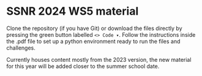 # SSNR 2024 WS5 material

Clone the repository (if you have Git) or download the files directly by pressing the green button labelled `<> Code ▾`. Follow the instructions inside the .pdf file to set up a python environment ready to run the files and challenges.

Currently houses content mostly from the 2023 version, the new material for this year will be added closer to the summer school date.
